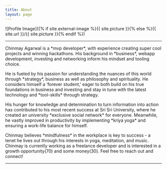 ```yaml
---
title: About
layout: page
---
```

![Profile Image]({% if site.external-image %}{{ site.picture }}{% else %}{{ site.url }}/{{ site.picture }}{% endif %})

---
<p>Chinmay Agarwal is a *mvp developer*, with experience creating super cool projects and winning hackathons. His background in *business*, webapp development, investing and networking inform his mindset and tooling choice.</p>

<p>He is fueled by his passion for understanding the nuances of this world through *strategy*, business as well as philosophy and spirituality. He considers himself a ‘forever student,’ eager to both build on his true foundations in business and investing and stay in tune with the latest technology and *tool-skills* through strategy.</p>

<p>His hunger for knowledge and determination to turn information into action has contributed to his most recent success at Sri Sri University, where he created an university *exclusive social network* for everyone. Meanwhile, he vastly improved in productivity by implementing *kriya yoga* and ensuring a work-life balance for himself.</p>

<p>Chinmay believes *mindfulness* in the workplace is key to success - a tenet he lives out through his interests in yoga, meditation, and music. Chinmay is currently working as a freelance developer and is interested in a growth opportunity(70) and some money(30). Feel free to reach out and connect!</p>

---
